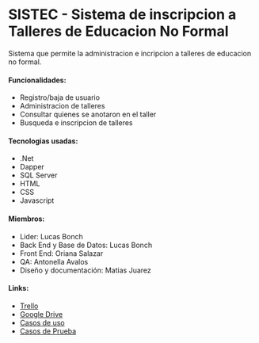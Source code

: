 # SISTEC - Sistema de inscripcion a Talleres de Educacion No Formal

Sistema que permite la administracion e incripcion a talleres de educacion no formal.

#### Funcionalidades:
* Registro/baja de usuario
* Administracion de talleres
* Consultar quienes se anotaron en el taller
* Busqueda e inscripcion de talleres

#### Tecnologias usadas:
* .Net
* Dapper
* SQL Server
* HTML
* CSS
* Javascript
	

#### Miembros:
* Lider: Lucas Bonch
* Back End y Base de Datos: Lucas Bonch
* Front End: Oriana Salazar	
* QA: Antonella Avalos
* Diseño y documentación: Matias Juarez

#### Links:
* [Trello](https://github.com/Lubonch/SISTEC/tree/master/MISC/Casos%20de%20uso)<br />
* [Google Drive](https://drive.google.com/drive/u/2/folders/1KTWUBxBDab8DgOMPcYLbdDXeOlQiSPcn)<br />
* [Casos de uso](https://docs.google.com/spreadsheets/d/1FICz4Wo9YEjnefVPRzxz1ConMoYSeKuVIbZbGiedTx0/edit?gid=0#gid=0)<br />
* [Casos de Prueba](https://docs.google.com/spreadsheets/u/2/d/1FICz4Wo9YEjnefVPRzxz1ConMoYSeKuVIbZbGiedTx0/edit?usp=drive_web&ouid=103436676977907621730)<br />


